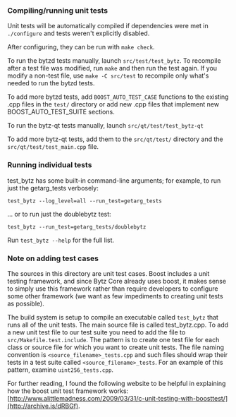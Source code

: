 ### Compiling/running unit tests

Unit tests will be automatically compiled if dependencies were met in `./configure`
and tests weren't explicitly disabled.

After configuring, they can be run with `make check`.

To run the bytzd tests manually, launch `src/test/test_bytz`. To recompile
after a test file was modified, run `make` and then run the test again. If you
modify a non-test file, use `make -C src/test` to recompile only what's needed
to run the bytzd tests.

To add more bytzd tests, add `BOOST_AUTO_TEST_CASE` functions to the existing
.cpp files in the `test/` directory or add new .cpp files that
implement new BOOST_AUTO_TEST_SUITE sections.

To run the bytz-qt tests manually, launch `src/qt/test/test_bytz-qt`

To add more bytz-qt tests, add them to the `src/qt/test/` directory and
the `src/qt/test/test_main.cpp` file.

### Running individual tests

test_bytz has some built-in command-line arguments; for
example, to run just the getarg_tests verbosely:

    test_bytz --log_level=all --run_test=getarg_tests

... or to run just the doublebytz test:

    test_bytz --run_test=getarg_tests/doublebytz

Run `test_bytz --help` for the full list.

### Note on adding test cases

The sources in this directory are unit test cases.  Boost includes a
unit testing framework, and since Bytz Core already uses boost, it makes
sense to simply use this framework rather than require developers to
configure some other framework (we want as few impediments to creating
unit tests as possible).

The build system is setup to compile an executable called `test_bytz`
that runs all of the unit tests.  The main source file is called
test_bytz.cpp. To add a new unit test file to our test suite you need
to add the file to `src/Makefile.test.include`. The pattern is to create
one test file for each class or source file for which you want to create
unit tests.  The file naming convention is `<source_filename>_tests.cpp`
and such files should wrap their tests in a test suite
called `<source_filename>_tests`. For an example of this pattern,
examine `uint256_tests.cpp`.

For further reading, I found the following website to be helpful in
explaining how the boost unit test framework works:
[http://www.alittlemadness.com/2009/03/31/c-unit-testing-with-boosttest/](http://archive.is/dRBGf).
